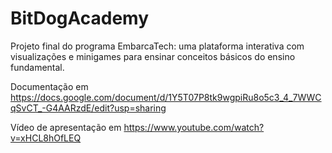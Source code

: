 # BitDogAcademy
Projeto final do programa EmbarcaTech: uma plataforma interativa com visualizações e minigames para ensinar conceitos básicos do ensino fundamental.

Documentação em https://docs.google.com/document/d/1Y5T07P8tk9wgpiRu8o5c3_4_7WWCqSvCT_-G4AARzdE/edit?usp=sharing 

Vídeo de apresentação em https://www.youtube.com/watch?v=xHCL8hOfLEQ 

